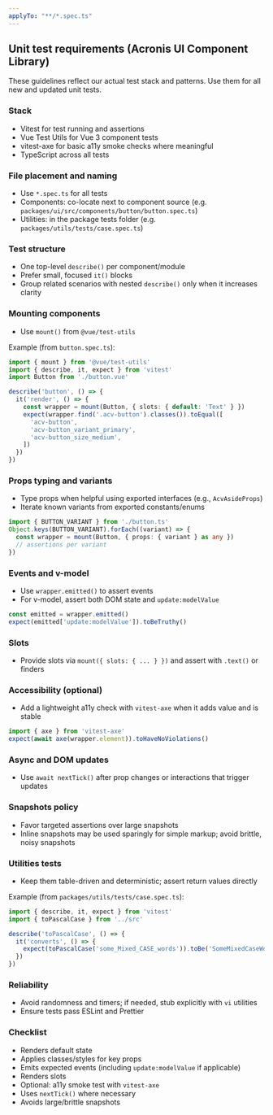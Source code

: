 ```yaml
---
applyTo: "**/*.spec.ts"
---
```


## Unit test requirements (Acronis UI Component Library)

These guidelines reflect our actual test stack and patterns. Use them for all new and updated unit tests.

### Stack
- Vitest for test running and assertions
- Vue Test Utils for Vue 3 component tests
- vitest-axe for basic a11y smoke checks where meaningful
- TypeScript across all tests

### File placement and naming
- Use `*.spec.ts` for all tests
- Components: co-locate next to component source (e.g. `packages/ui/src/components/button/button.spec.ts`)
- Utilities: in the package tests folder (e.g. `packages/utils/tests/case.spec.ts`)

### Test structure
- One top-level `describe()` per component/module
- Prefer small, focused `it()` blocks
- Group related scenarios with nested `describe()` only when it increases clarity

### Mounting components
- Use `mount()` from `@vue/test-utils`

Example (from `button.spec.ts`):
```ts
import { mount } from '@vue/test-utils'
import { describe, it, expect } from 'vitest'
import Button from './button.vue'

describe('button', () => {
  it('render', () => {
    const wrapper = mount(Button, { slots: { default: 'Text' } })
    expect(wrapper.find('.acv-button').classes()).toEqual([
      'acv-button',
      'acv-button_variant_primary',
      'acv-button_size_medium',
    ])
  })
})
```

### Props typing and variants
- Type props when helpful using exported interfaces (e.g., `AcvAsideProps`)
- Iterate known variants from exported constants/enums

```ts
import { BUTTON_VARIANT } from './button.ts'
Object.keys(BUTTON_VARIANT).forEach((variant) => {
  const wrapper = mount(Button, { props: { variant } as any })
  // assertions per variant
})
```

### Events and v-model
- Use `wrapper.emitted()` to assert events
- For v-model, assert both DOM state and `update:modelValue`

```ts
const emitted = wrapper.emitted()
expect(emitted['update:modelValue']).toBeTruthy()
```

### Slots
- Provide slots via `mount({ slots: { ... } })` and assert with `.text()` or finders

### Accessibility (optional)
- Add a lightweight a11y check with `vitest-axe` when it adds value and is stable

```ts
import { axe } from 'vitest-axe'
expect(await axe(wrapper.element)).toHaveNoViolations()
```

### Async and DOM updates
- Use `await nextTick()` after prop changes or interactions that trigger updates

### Snapshots policy
- Favor targeted assertions over large snapshots
- Inline snapshots may be used sparingly for simple markup; avoid brittle, noisy snapshots

### Utilities tests
- Keep them table-driven and deterministic; assert return values directly

Example (from `packages/utils/tests/case.spec.ts`):
```ts
import { describe, it, expect } from 'vitest'
import { toPascalCase } from '../src'

describe('toPascalCase', () => {
  it('converts', () => {
    expect(toPascalCase('some_Mixed_CASE_words')).toBe('SomeMixedCaseWords')
  })
})
```

### Reliability
- Avoid randomness and timers; if needed, stub explicitly with `vi` utilities
- Ensure tests pass ESLint and Prettier

### Checklist
- Renders default state
- Applies classes/styles for key props
- Emits expected events (including `update:modelValue` if applicable)
- Renders slots
- Optional: a11y smoke test with `vitest-axe`
- Uses `nextTick()` where necessary
- Avoids large/brittle snapshots
